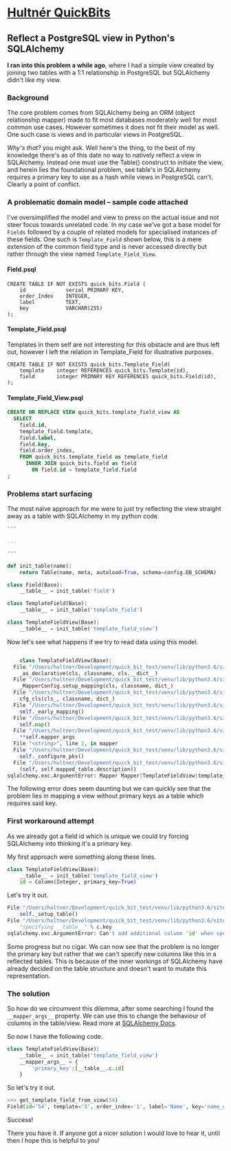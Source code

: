 # [Hultnér QuickBits](https://hultner.github.io)
## Reflect a PostgreSQL view in Python's SQLAlchemy
**I ran into this problem a while ago**, where I had a simple view created
by joining two tables with a 1:1 relationship in PostgreSQL but SQLAlchemy
didn't like my view.

### Background
The core problem comes from SQLAlchemy being an ORM (object relationship mapper)
made to fit most databases moderately well for most common use cases. However
sometimes it does not fit their model as well. One such case is views and in
particular views in PostgreSQL.

*Why's that?* you might ask. Well here's the thing, to the best of my knowledge
there's as of this date no way to natively reflect a view in SQLAlchemy. Instead
one must use the Table() construct to initiate the view, and herein lies the
foundational problem, see table's in SQLAlchemy requires a primary key to use
as a hash while views in PostgreSQL can't. Clearly a point of conflict.

### A problematic domain model – sample code attached
I've oversimplified the model and view to press on the actual issue and not
steer focus towards unrelated code. In my case we've got a base model for
`Fields` followed by a couple of related models for specialised instances of
these fields. One such is `Template_Field` shown below, this is a mere extension
of the common field type and is never accessed directly but rather through the
view named `Template_Field_View`.

#### Field.psql
```plpgsql
CREATE TABLE IF NOT EXISTS quick_bits.Field (
    id             serial PRIMARY KEY,
    order_Index    INTEGER,
    label          TEXT,
    key            VARCHAR(255)
);
```

#### Template_Field.psql
Templates in them self are not interesting for this obstacle and are thus left
out, however I left the relation in Template_Field for illustrative purposes.
```psql
CREATE TABLE IF NOT EXISTS quick_bits.Template_Field(
    template    integer REFERENCES quick_bits.Template(id),
    field       integer PRIMARY KEY REFERENCES quick_bits.Field(id),
);
```

#### Template_Field_View.psql
```sql
CREATE OR REPLACE VIEW quick_bits.template_field_view AS
  SELECT
    field.id,
    template_field.template,
    field.label,
    field.key,
    field.order_index,
    FROM quick_bits.template_field as template_field
      INNER JOIN quick_bits.field as field
        ON field.id = template_field.field
;
```


### Problems start surfacing
The most naïve approach for me were to just try reflecting the view straight
away as a table with SQLAlchemy in my python code.

```python
"""

...

"""

def init_table(name):
    return Table(name, meta, autoload=True, schema=config.DB_SCHEMA)

class Field(Base):
    __table__ = init_table('field')

class TemplateField(Base):
    __table__ = init_table('template_field')

class TemplateFieldView(Base):
    __table__ = init_table('template_field_view')

```

Now let's see what happens if we try to read data using this model.
```python

    class TemplateFieldView(Base):
  File "/Users/hultner/Development/quick_bit_test/venv/lib/python3.6/site-packages/sqlalchemy/ext/declarative/api.py", line 64, in __init__
    _as_declarative(cls, classname, cls.__dict__)
  File "/Users/hultner/Development/quick_bit_test/venv/lib/python3.6/site-packages/sqlalchemy/ext/declarative/base.py", line 88, in _as_declarative
    _MapperConfig.setup_mapping(cls, classname, dict_)
  File "/Users/hultner/Development/quick_bit_test/venv/lib/python3.6/site-packages/sqlalchemy/ext/declarative/base.py", line 103, in setup_mapping
    cfg_cls(cls_, classname, dict_)
  File "/Users/hultner/Development/quick_bit_test/venv/lib/python3.6/site-packages/sqlalchemy/ext/declarative/base.py", line 135, in __init__
    self._early_mapping()
  File "/Users/hultner/Development/quick_bit_test/venv/lib/python3.6/site-packages/sqlalchemy/ext/declarative/base.py", line 138, in _early_mapping
    self.map()
  File "/Users/hultner/Development/quick_bit_test/venv/lib/python3.6/site-packages/sqlalchemy/ext/declarative/base.py", line 534, in map
    **self.mapper_args
  File "<string>", line 2, in mapper
  File "/Users/hultner/Development/quick_bit_test/venv/lib/python3.6/site-packages/sqlalchemy/orm/mapper.py", line 677, in __init__
    self._configure_pks()
  File "/Users/hultner/Development/quick_bit_test/venv/lib/python3.6/site-packages/sqlalchemy/orm/mapper.py", line 1277, in _configure_pks
    (self, self.mapped_table.description))
sqlalchemy.exc.ArgumentError: Mapper Mapper|TemplateFieldView|template_field_view could not assemble any primary key columns for mapped table 'template_field_view'

```

The following error does seem daunting but we can quickly see that the problem
lies in mapping a view without primary keys as a table which requires said key.

### First workaround attempt
As we already got a field id which is unique we could try forcing SQLAlchemy
into thinking it's a primary key.

My first approach were something along these lines.
```python
class TemplateFieldView(Base):
    __table__ = init_table('template_field_view')
    id = Column(Integer, primary_key=True)
```

Let's try it out.
```python
File "/Users/hultner/Development/quick_bit_test/venv/lib/python3.6/site-packages/sqlalchemy/ext/declarative/base.py", line 131, in __init__
    self._setup_table()
File "/Users/hultner/Development/quick_bit_test/venv/lib/python3.6/site-packages/sqlalchemy/ext/declarative/base.py", line 403, in _setup_table
    "specifying __table__" % c.key
sqlalchemy.exc.ArgumentError: Can't add additional column 'id' when specifying __table__
```

Some progress but no cigar. We can now see that the problem is no longer the
primary key but rather that we can't specify new columns like this in a
reflected tables. This is because of the inner workings of SQLAlchemy have
already decided on the table structure and doesn't want to mutate this
representation.

### The solution
So how do we circumvent this dilemma, after some searching I found the
`__mapper_args__` property. We can use this to change the behaviour of columns
in the table/view. Read more at [SQLAlchemy Docs]( http://docs.sqlalchemy.org/en/latest/faq/ormconfiguration.html#how-do-i-map-a-table-that-has-no-primary-key).

So now I have the following code.
```python
class TemplateFieldView(Base):
    __table__ = init_table('template_field_view')
    __mapper_args__ = {
        'primary_key':[__table__.c.id]
    }
```

So let's try it out.
```python
>>> get_template_field_from_view(54)
Field(id='54', template='3', order_index='1', label='Name', key='name_data', type='FIRST_NAME')>
```

Success!

There you have it. If anyone got a nicer solution I would love to hear it,
until then I hope this is helpful to you!
